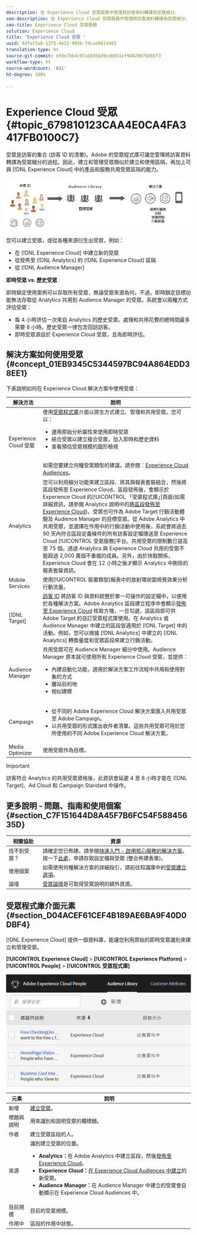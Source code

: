 ```yaml
---
description: 在 Experience Cloud 受眾服務中管理將訪客資料轉譯為受眾細分。
seo-description: 在 Experience Cloud 受眾服務中管理將訪客資料轉譯為受眾細分。
seo-title: Experience Cloud 受眾服務
solution: Experience Cloud
title: 'Experience Cloud 受眾 '
uuid: 92faf3a8-1375-4e32-905b-74cad48144d3
translation-type: ht
source-git-commit: e59e70b4c07a18456d9cd6651ef94029870d65f3
workflow-type: ht
source-wordcount: '831'
ht-degree: 100%

---
```



# Experience Cloud 受眾{#topic_679810123CAA4E0CA4FA3417FB0100C7}

受眾是訪客的集合 (訪客 ID 的清單)。Adobe 的受眾程式庫可讓您管理將訪客資料轉譯為受眾細分的過程。因此，建立和管理受眾類似於建立和使用區隔，再加上可與 [!DNL Experience Cloud] 中的產品和服務共用受眾區隔的能力。

![](assets/audiences.png)

您可以建立受眾，或從各種來源衍生出受眾，例如：

* 在 [!DNL Experience Cloud] 中建立新的受眾
* 從發佈至 [!DNL Analytics] 的 [!DNL Experience Cloud] 區隔
* 從 [!DNL Audience Manager]

**即時受眾 vs. 歷史受眾**

即時鎖定使用案例可以存取所有受眾，無論受眾來源為何。不過，即時鎖定目標功能無法存取從 Analytics 共用到 Audience Manager 的受眾。系統會以兩種方式評估受眾：

* 每 4 小時評估一次來自 Analytics 的歷史受眾。處理和共用花費的總時間最多需要 8 小時。歷史受眾一律包含回訪訪客。
* 即時受眾源自於 Experience Cloud 受眾，且為即時評估。

## 解決方案如何使用受眾 {#concept_01EB9345C5344597BC94A864EDD38EE1}

下表說明如何在 Experience Cloud 解決方案中使用受眾：

| 解決方法 | 說明 |
|--- |--- |
| Experience Cloud 受眾 | 使用[受眾程式庫](../audience-library/audience-library.md)介面以原生方式建立、管理和共用受眾。您可以：<ul><li>運用原始分析屬性來使用即時受眾</li><li>結合受眾以建立複合受眾，加入即時和歷史資料</li><li>查看預估受眾規模的圖形檢視</li></ul><br>如需您要建立何種受眾類型的建議，請參閱：[Experience Cloud Audiences](https://helpx.adobe.com/tw/marketing-cloud-core/kb/People/Audience-Creation-Options.html)。 |
| Analytics | 您可以利用細分功能來建立區段、將其與報表套裝結合，然後將區段發佈至 Experience Cloud。區段發佈後，會顯示於 Experience Cloud 的[!UICONTROL 「受眾程式庫」]頁面(如需詳細資訊，請參閱 Analytics 說明中的[將區段發佈至 Experience Cloud](https://docs.adobe.com/content/help/zh-Hant/analytics/components/segmentation/segmentation-workflow/seg-publish.html))。受眾也可作為 Adobe Target 行銷活動體驗及 Audience Manager 的目標受眾。從 Adobe Analytics 中共用受眾，並選擇在作用中的行銷活動中使用後，系統會將過去 90 天內符合區段定義條件的所有訪客設定檔傳送至 Experience Cloud [!UICONTROL 受眾服務]平台。共用受眾的限制數已提高至 75 個。透過 Analytics 與 Experience Cloud 共用的受眾不能超過 2,000 萬個不重複的成員。另外，由於快取關係，Experience Cloud 會在 12 小時之後才顯示 Analytics 中刪除的報表套裝資訊。 |
| Mobile Services | 使用[!UICONTROL 裝置類型]報表中的放射環狀圖視覺效果分析行動流量。 |
| [!DNL Target] | [訪客 ID](https://docs.adobe.com/content/help/zh-Hant/id-service/using/home.html) 將訪客 ID 與資料統整於單一可操作的設定檔中，以便用於各種解決方案。Adobe Analytics 區段建立程序中會顯示[發佈至 Experience Cloud](../audience-library/audience-library.md) 核取方塊，一旦勾選，該區段即可供 Adobe Target 的自訂受眾程式庫使用。在 Analytics 或 Audience Manager 中建立的區段皆適用於 [!DNL Target] 中的活動。例如，您可以根據 [!DNL Analytics] 中建立的 [!DNL Analytics] 轉換量度和受眾區段來建立行銷活動。 |
| Audience Manager | 共用受眾可在 Audience Manager 細分中使用。Audience Manager 原本就可使用所有 Experience Cloud 受眾，並提供：<ul><li>內建自動化功能，適用於解決方案工作流程中共用和使用對象的方式</li><li>離站目的地</li><li>相似建模</li></ul> |
| Campaign | <ul><li>從不同的 Adobe Experience Cloud 解決方案匯入共用受眾至 Adobe Campaign。</li><li>以共用受眾的形式匯出收件者清單。這些共用受眾可用於您所使用的不同 Adobe Experience Cloud 解決方案。</li></ul> |
| Media Optimizer | 使用受眾作為目標。 |

>[!IMPORTANT]
>
>訪客符合 Analytics 的共用受眾資格後，此資訊會延遲 4 至 8 小時才能在 [!DNL Target]、Ad Cloud 和 Campaign Standard 中操作。

## 更多說明 - 問題、指南和使用個案 {#section_C7F151644D8A45F7B6FC54F58845635D}

| 相關協助 | 資源 |
|--- |--- |
| 找不到受眾？ | 請確定您已佈建。請參閱[快速入門 - 啟用核心服務的解決方案](../core-services/core-services.md)。<br>按一下[此處](https://www.adobe.com/go/audiences)，申請存取設定檔與受眾 (整合佈建表單)。 |
| 使用個案 | 如需使用何種解決方案的詳細指引，請前往知識庫中的[受眾建立選項](https://helpx.adobe.com/tw/marketing-cloud-core/kb/People/Audience-Creation-Options.html)。 |
| 論壇 | [受眾論壇](https://forums.adobe.com/community/experience-cloud/platform/core-services/people-service/audiences)是可取得受眾說明的額外資源。 |

## 受眾程式庫介面元素 {#section_D04ACEF61CEF4B189AE6BA9F40D0DBF4}

[!DNL Experience Cloud] 提供一個資料庫，能讓您利用原始的即時受眾識別來建立和管理受眾。

**[!UICONTROL Experience Cloud]** > **[!UICONTROL Experience Platform]** > **[!UICONTROL People]** > **[!UICONTROL 受眾程式庫]**

![](assets/audience_library.png)

| 元素 | 說明 |
|--- |--- |
| 新增 | [建立受眾](../audience-library/audience-library.md)。 |
| 標題與說明 | 用來識別和說明受眾的欄標題。 |
| 作者 | 建立受眾區段的人。 |
| 來源 | 識別建立受眾的位置。<ul><li>**Analytics：**&#x200B;在 Adobe Analytics 中建立區段，然後[發佈至 Experience Cloud](../audience-library/audience-library.md)。</li><li>**Experience Cloud：**[在 Experience Cloud Audiences 中建立](../audience-library/audience-library.md)的新受眾。</li><li>**Audience Manager：**&#x200B;在 Audience Manager 中建立的受眾會自動顯示在 Experience Cloud Audiences 中。</li></ul> |
| 目前規模 | 目前的受眾規模。 |
| 作用中 | 區段的作用中狀態。 |
